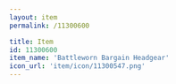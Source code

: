 ```yaml
---
layout: item
permalink: /11300600

title: Item
id: 11300600
item_name: 'Battleworn Bargain Headgear'
icon_url: 'item/icon/11300547.png'
---
```

